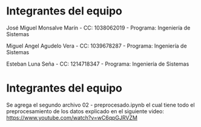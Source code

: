 # Integrantes del equipo
José Miguel Monsalve Marín - CC: 1038062019 - Programa: Ingeniería de Sistemas

Miguel Angel Agudelo Vera - CC: 1039678287 - Programa: Ingeniería de Sistemas

Esteban Luna Seña - CC: 1214718347 - Programa: Ingeniería de Sistemas

# Integrantes del equipo
Se agrega el segundo archivo 02 - preprocesado.ipynb el cual tiene todo el preprocesamiento de los datos explicado en el siguiente video: https://www.youtube.com/watch?v=wC6qpGJRVZM
